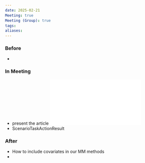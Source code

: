 ```yaml
---
date: 2025-02-21
Meeting: true
Meeting (Group): true
tags: 
aliases:
---
```


### Before
- 

### In Meeting
- present the article ![](Selective%20Review%20of%20Biased%20Sampling%20Problems%20with%20Applications%20in%20Modern%20Statistics.pdf)
- ScenarioTaskActionResult

### After
- How to include covariates in our MM methods
- 